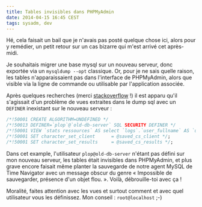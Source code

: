 ```yaml
---
title: Tables invisibles dans PHPMyAdmin
date: 2014-04-15 16:45 CEST
tags: sysadm, dev
---
```

Hé, cela faisait un bail que je n'avais pas posté quelque chose ici, alors pour y remédier, un petit retour sur un cas bizarre qui m'est arrivé cet après-midi.

Je souhaitais migrer une base mysql sur un nouveau serveur, donc exportée via un `mysqldump --opt` classique. Or, pour je ne sais quelle raison, les tables n'apparaissaient pas dans l'interface de PHPMyAdmin, alors que visible via la ligne de commande ou utilisable par l'application associée.

Après quelques recherches (merci [stackoverflow](http://stackoverflow.com/questions/5539589/imported-tables-are-not-showing-up-in-phpmyadmin/9905956#9905956) !) il est apparu qu'il s'agissait d'un problème de vues extraites dans le dump sql avec un `DEFINER` inexistant sur le nouveau serveur :

```sql
/*!50001 CREATE ALGORITHM=UNDEFINED */
/*!50013 DEFINER=`plop`@`old-db-server` SQL SECURITY DEFINER */
/*!50001 VIEW `stats ressources` AS select `logs`.`user_fullname` AS `user_fullname`,`logs`.`foreign_key` AS `foreign_key`,`logs`.`linked_element_name` AS `linked_element_name`,`logs`.`elapsed_time` AS `elapsed_time` from `logs` where (`logs`.`elapsed_time` <> 'NULL') */;
/*!50001 SET character_set_client      = @saved_cs_client */;
/*!50001 SET character_set_results     = @saved_cs_results */;
```

Dans cet example, l'utilisateur `plop@old-db-server` n'étant pas défini sur mon nouveau serveur, les tables était invisibles dans PHPMyAdmin, et plus grave encore faisait même planter la sauvegarde de notre agent MySQL de Time Navigator avec un message obscur du genre « Impossible de sauvegarder, présence d'un objet flou. ». Voilà, débrouille-toi avec ça !

Moralité, faites attention avec les vues et surtout comment et avec quel utilisateur vous les définissez. Mon conseil : `root@localhost` ;-)
